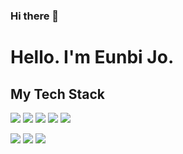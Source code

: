 ### Hi there 👋

<!--
**mittwoch01/mittwoch01** is a ✨ _special_ ✨ repository because its `README.md` (this file) appears on your GitHub profile.

Here are some ideas to get you started:

- 🔭 I’m currently working on ...
- 🌱 I’m currently learning ...
- 👯 I’m looking to collaborate on ...
- 🤔 I’m looking for help with ...
- 💬 Ask me about ...
- 📫 How to reach me: ...
- 😄 Pronouns: ...
- ⚡ Fun fact: ...
-->
<h1> Hello. I'm Eunbi Jo. </h1>
<h2> My Tech Stack </h2>
<p>
  <img src="https://img.shields.io/badge/Html5-E34F26.svg?&style=for-the-badge&logo=Html5&logoColor=white"/>
  <img src="https://img.shields.io/badge/Css3-1572B6.svg?&style=for-the-badge&logo=css3&logoColor=white"/>
  <img src="https://img.shields.io/badge/Scss-CC6699.svg?&style=for-the-badge&logo=Sass&logoColor=white"/>
  <img src="https://img.shields.io/badge/Javascript-F7DF1E.svg?&style=for-the-badge&logo=Javascript&logoColor=black"/>
  <img src="https://img.shields.io/badge/React-61DAFB.svg?&style=for-the-badge&logo=React&logoColor=black"/>
</p>
<p>
  <img src="https://img.shields.io/badge/illustrator-FF9A00.svg?&style=for-the-badge&logo=adobeillustrator&logoColor=black"/>
  <img src="https://img.shields.io/badge/photoshop-31A8FF.svg?&style=for-the-badge&logo=adobephotoshop&logoColor=black"/>
  <img src="https://img.shields.io/badge/figma-F24E1E.svg?&style=for-the-badge&logo=figma&logoColor=black"/>
</p>
